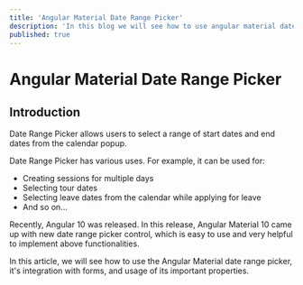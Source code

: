```yaml
---
title: 'Angular Material Date Range Picker'
description: 'In this blog we will see how to use angular material date range picker.'
published: true
---
```


# Angular Material Date Range Picker

## Introduction 

Date Range Picker allows users to select a range of start dates and end dates from the calendar popup.

Date Range Picker has various uses. For example, it can be used for:
- Creating sessions for multiple days
- Selecting tour dates 
- Selecting leave dates from the calendar while applying for leave
- And so on... 

Recently, Angular 10 was released. In this release, Angular Material 10 came up with new date range picker control, which is easy to use and very helpful to implement above functionalities.
 
In this article, we will see how to use the Angular Material date range picker, it's integration with forms, and usage of its important properties.